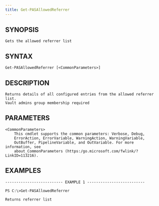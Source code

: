 ```yaml
---
title: Get-PASAllowedReferrer
---
```


## SYNOPSIS

    Gets the allowed referrer list

## SYNTAX

    Get-PASAllowedReferrer [<CommonParameters>]

## DESCRIPTION

    Returns details of all configured entries from the allowed referrer list.
    Vault admins group membership required

## PARAMETERS

    <CommonParameters>
        This cmdlet supports the common parameters: Verbose, Debug,
        ErrorAction, ErrorVariable, WarningAction, WarningVariable,
        OutBuffer, PipelineVariable, and OutVariable. For more information, see
        about_CommonParameters (https:/go.microsoft.com/fwlink/?LinkID=113216).

## EXAMPLES

    -------------------------- EXAMPLE 1 --------------------------

    PS C:\>Get-PASAllowedReferrer

    Returns referrer list
